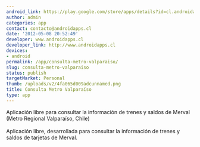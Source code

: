 ```yaml
---
android_link: https://play.google.com/store/apps/details?id=cl.androidapps.metrovalpo
author: admin
categories: app
contact: contacto@androidapps.cl
date: '2012-05-08 20:52:49'
developer: www.androidapps.cl
developer_link: http://www.androidapps.cl
devices: 
- android
permalink: /app/consulta-metro-valparaiso/
slug: consulta-metro-valparaiso
status: publish
targetMarket: Personal
thumb: /uploads/v2/4fa065d009adcunnamed.png
title: Consulta Metro Valparaíso
type: app
---
```


Aplicación libre para consultar la información de trenes y saldos de Merval (Metro Regional Valparaíso, Chile)<br />
<br />
Aplicación libre, desarrollada para consultar la información de trenes y saldos de tarjetas de Merval.